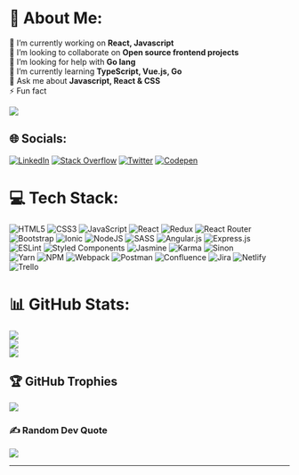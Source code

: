 # 💫 About Me:
🔭 I’m currently working on **React, Javascript**
<br>
👯 I’m looking to collaborate on **Open source frontend projects**
<br>
🤝 I’m looking for help with **Go lang**
<br>
🌱 I’m currently learning  **TypeScript, Vue.js, Go**
<br>
💬 Ask me about  **Javascript, React & CSS**
<br>
⚡ Fun fact

[![](https://visitcount.itsvg.in/api?id=Rajkumar-MP&icon=8&color=4)](https://visitcount.itsvg.in)

## 🌐 Socials:
[![LinkedIn](https://img.shields.io/badge/LinkedIn-%230077B5.svg?logo=linkedin&logoColor=white)](https://linkedin.com/in/rajkumarmp) 
[![Stack Overflow](https://img.shields.io/badge/-Stackoverflow-FE7A16?logo=stack-overflow&logoColor=white)](https://stackoverflow.com/users/1845830) 
[![Twitter](https://img.shields.io/badge/Twitter-%231DA1F2.svg?logo=Twitter&logoColor=white)](https://twitter.com/Rajkumar_MP) 
[![Codepen](https://img.shields.io/badge/Codepen-575757.svg?logo=codepen&logoColor=white)](https://codepen.io/rajkumar_mp)


# 💻 Tech Stack:
![HTML5](https://img.shields.io/badge/HTML5-%23E34F26.svg?style=flat&logo=html5&logoColor=white) 
![CSS3](https://img.shields.io/badge/CSS3-%231572B6.svg?style=flat&logo=CSS3&logoColor=white) 
![JavaScript](https://img.shields.io/badge/JavaScript-%23323330.svg?style=flat&logo=javascript&logoColor=%23F7DF1E) 
![React](https://img.shields.io/badge/React-%2320232a.svg?style=flat&logo=react&logoColor=%2361DAFB)
![Redux](https://img.shields.io/badge/Redux-%23593d88.svg?style=flat&logo=redux&logoColor=white)
![React Router](https://img.shields.io/badge/React_Router-CA4245?style=flat&logo=react-router&logoColor=white)  
![Bootstrap](https://img.shields.io/badge/Bootstrap-%23563D7C.svg?style=flat&logo=bootstrap&logoColor=white)
![Ionic](https://img.shields.io/badge/Ionic-3880FF.svg?style=flat&logo=Ionic&logoColor=white)
![NodeJS](https://img.shields.io/badge/node.js-6DA55F?style=flat&logo=node.js&logoColor=white)
![SASS](https://img.shields.io/badge/SASS-hotpink.svg?style=flat&logo=SASS&logoColor=white)
![Angular.js](https://img.shields.io/badge/Angular.js-%23E23237.svg?style=flat&logo=angularjs&logoColor=white)
![Express.js](https://img.shields.io/badge/Express.js-%23404d59.svg?style=flat&logo=express&logoColor=%2361DAFB)  
![ESLint](https://img.shields.io/badge/ESLint-4B3263?style=flat&logo=eslint&logoColor=white) 
![Styled Components](https://img.shields.io/badge/styled--components-DB7093?style=flat&logo=styled-components&logoColor=white)
![Jasmine](https://img.shields.io/badge/jasmine-%238A4182.svg?style=flat&logo=jasmine&logoColor=white) 
![Karma](https://img.shields.io/badge/Karma-6DA55F.svg?style=flat&logo=karma&logoColor=white) 
![Sinon](https://img.shields.io/badge/Sinon.js-a0d3a4.svg?style=flat&logo=sinon&logoColor=white)  
![Yarn](https://img.shields.io/badge/yarn-%232C8EBB.svg?style=flat&logo=yarn&logoColor=white)
![NPM](https://img.shields.io/badge/NPM-%23000000.svg?style=flat&logo=npm&logoColor=white)
![Webpack](https://img.shields.io/badge/webpack-%238DD6F9.svg?style=flat&logo=webpack&logoColor=black) 
![Postman](https://img.shields.io/badge/Postman-FF6C37?style=flat&logo=postman&logoColor=white) 
![Confluence](https://img.shields.io/badge/confluence-%23172BF4.svg?style=flat&logo=confluence&logoColor=white) 
![Jira](https://img.shields.io/badge/jira-%230A0FFF.svg?style=flat&logo=jira&logoColor=white)
![Netlify](https://img.shields.io/badge/netlify-%23000000.svg?style=flat&logo=netlify&logoColor=#00C7B7)
![Trello](https://img.shields.io/badge/Trello-%23026AA7.svg?style=flat&logo=Trello&logoColor=white)


# 📊 GitHub Stats:
![](https://github-readme-stats.vercel.app/api?username=Rajkumar-MP&theme=react&hide_border=false&include_all_commits=true&count_private=false)<br/>
![](https://github-readme-streak-stats.herokuapp.com/?user=Rajkumar-MP&theme=react&hide_border=false)<br/>
![](https://github-readme-stats.vercel.app/api/top-langs/?username=Rajkumar-MP&theme=react&hide_border=false&include_all_commits=true&count_private=false&layout=compact)

## 🏆 GitHub Trophies
![](https://github-profile-trophy.vercel.app/?username=Rajkumar-MP&theme=buddhism&no-frame=false&no-bg=true&margin-w=4)

### ✍️ Random Dev Quote
![](https://quotes-github-readme.vercel.app/api?type=horizontal&theme=gruvbox)

************************************************
